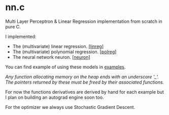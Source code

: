 # nn.c
Multi Layer Perceptron & Linear Regression implementation from scratch in pure C.

I implemented:
- The (multivariate) linear regression. [\[linreg\]](models/linreg)
- The (multivariate) polynomial regression. [\[polreg\]](models/polreg)
- The neural network neuron. [\[neuron\]](models/neuron)
<!-- - A complete multi-layer perceptron. -->

You can find example of using these models in [examples](examples).

*Any function allocating memory on the heap ends with an underscore '_'.*\
*The pointers returned by these must be freed by their associated functions.*

For now the functions derivatives are derived by hand for each example but I plan on building an autograd engine soon too.

For the optimizer we always use Stochastic Gradient Descent.
